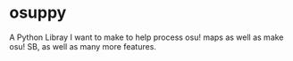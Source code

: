 # osuppy
A Python Libray I want to make to help process osu! maps as well as make osu! SB, as well as many more features.
